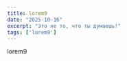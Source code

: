 ```yaml
---
title: lorem9
date: "2025-10-16"
excerpt: "Это не то, что ты думаешь!"
tags: ['lorem9']
---
```


lorem9